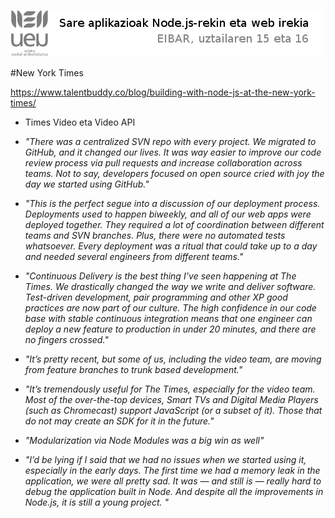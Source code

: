 ![Alt text](https://raw.githubusercontent.com/jimakker/Sare-aplikazioak-Node.js-rekin-eta-web-irekia/master/irudiak/goiburua.png)

#New York Times 

<https://www.talentbuddy.co/blog/building-with-node-js-at-the-new-york-times/>

* Times Video eta Video API
    
* *"There was a centralized SVN repo with every project. We migrated to GitHub, and it changed our lives. It was way easier to improve our code review process via pull requests and increase collaboration across teams. Not to say, developers focused on open source cried with joy the day we started using GitHub."*

* *"This is the perfect segue into a discussion of our deployment process. Deployments used to happen biweekly, and all of our web apps were deployed together. They required a lot of coordination between different teams and SVN branches. Plus, there were no automated tests whatsoever. Every deployment was a ritual that could take up to a day and needed several engineers from different teams."*

* *"Continuous Delivery is the best thing I’ve seen happening at The Times. We drastically changed the way we write and deliver software. Test-driven development, pair programming and other XP good practices are now part of our culture. The high confidence in our code base with stable continuous integration means that one engineer can deploy a new feature to production in under 20 minutes, and there are no fingers crossed."*

* *"It’s pretty recent, but some of us, including the video team, are moving from feature branches to trunk based development."*

* *"It’s tremendously useful for The Times, especially for the video team. Most of the over-the-top devices, Smart TVs and Digital Media Players (such as Chromecast) support JavaScript (or a subset of it). Those that do not may create an SDK for it in the future."*

* *"Modularization via Node Modules was a big win as well"*

* *"I’d be lying if I said that we had no issues when we started using it, especially in the early days. The first time we had a memory leak in the application, we were all pretty sad. It was — and still is — really hard to debug the application built in Node. And despite all the improvements in Node.js, it is still a young project. "*